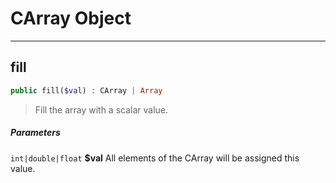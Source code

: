 # CArray Object

---

## fill
```php
public fill($val) : CArray | Array
```
> Fill the array with a scalar value.
>
##### Parameters

`int|double|float` **$val** All elements of the CArray will be assigned this value.